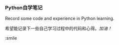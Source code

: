 ### Python自学笔记

Record some code and experience in Python learning.

希望能记录下一些自己学习过程中的代码和心得。*加油！*

:smile

